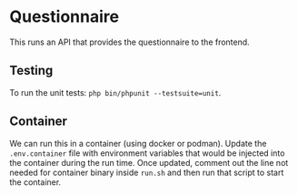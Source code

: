 # Questionnaire

This runs an API that provides the questionnaire to the frontend.

## Testing

To run the unit tests: `php bin/phpunit --testsuite=unit`.

## Container

We can run this in a container (using docker or podman). Update the `.env.container` file with environment variables that would be injected into the container during the run time. Once updated, comment out the line not needed for container binary inside `run.sh` and then run that script to start the container.

